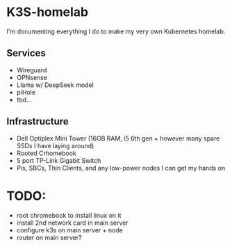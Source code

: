 # K3S-homelab
I'm documenting everything I do to make my very own Kubernetes homelab.

## Services
- Wireguard
- OPNsense
- Llama w/ DeepSeek model
- piHole
- tbd...

## Infrastructure
- Dell Optiplex Mini Tower (16GB RAM, i5 6th gen + however many spare SSDs I have laying around)
- Rooted Crhomebook
- 5 port TP-Link Gigabit Switch
- Pis, SBCs, Thin Clients, and any low-power nodes I can get my hands on

# TODO:
- root chromebook to install linux on it
- install 2nd network card in main server
- configure k3s on main server + node
- router on main server?
